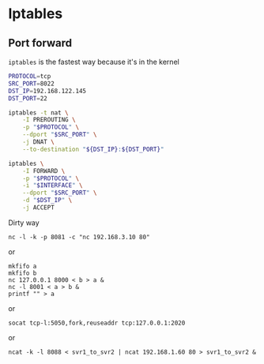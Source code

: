# Iptables

## Port forward

`iptables` is the fastest way because it's in the kernel

```sh
PROTOCOL=tcp
SRC_PORT=8022
DST_IP=192.168.122.145
DST_PORT=22

iptables -t nat \
	-I PREROUTING \
	-p "$PROTOCOL" \
	--dport "$SRC_PORT" \
	-j DNAT \
	--to-destination "${DST_IP}:${DST_PORT}" 

iptables \
	-I FORWARD \
	-p "$PROTOCOL" \
	-i "$INTERFACE" \
	--dport "$SRC_PORT" \
	-d "$DST_IP" \
	-j ACCEPT
```

Dirty way

```
nc -l -k -p 8081 -c "nc 192.168.3.10 80"
```

or

```
mkfifo a
mkfifo b
nc 127.0.0.1 8000 < b > a &
nc -l 8001 < a > b &
printf "" > a
```

or

```
socat tcp-l:5050,fork,reuseaddr tcp:127.0.0.1:2020
```

or

```
ncat -k -l 8088 < svr1_to_svr2 | ncat 192.168.1.60 80 > svr1_to_svr2 &
```
